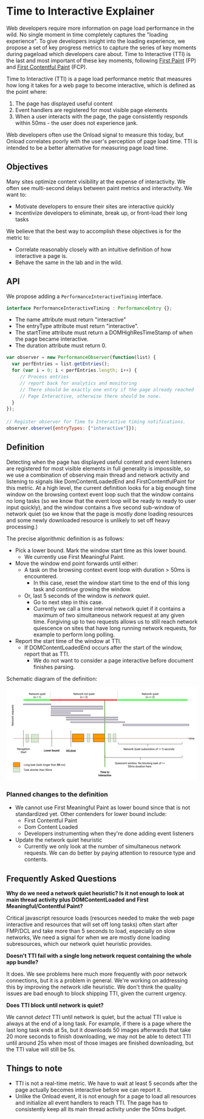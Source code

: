 Time to Interactive Explainer
============================

Web developers require more information on page load performance in the wild. No single moment in time completely captures the "loading experience". To give developers insight into the loading experience, we propose a set of key progress metrics to capture the series of key moments during pageload which developers care about. Time to Interactive (TTI) is the last and most important of these key moments, following [First Paint](https://w3c.github.io/paint-timing/#first-paint) (FP) and [First Contentful Paint](https://w3c.github.io/paint-timing/#first-contentful-paint) (FCP).

Time to Interactive (TTI) is a page load performance metric that measures how long it takes for a web page to become interactive, which is defined as the point where: 

1.  The page has displayed useful content
1.  Event handlers are registered for most visible page elements
1.  When a user interacts with the page, the page consistently responds within 50ms - the user does not experience jank.

Web developers often use the Onload signal to measure this today, but Onload correlates poorly with the user's perception of page load time. TTI is intended to be a better alternative for measuring page load time.


## Objectives

Many sites optimize content visibility at the expense of interactivity. We often see multi-second delays between paint metrics and interactivity. We want to:

*   Motivate developers to ensure their sites are interactive quickly
*   Incentivize developers to eliminate, break up, or front-load their long tasks

We believe that the best way to accomplish these objectives is for the metric to:

* Correlate reasonably closely with an intuitive definition of how interactive a page is.
* Behave the same in the lab and in the wild.

## API

We propose adding a `PerformanceInteractiveTiming` interface.

```javascript
interface PerformanceInteractiveTiming : PerformanceEntry {};
```

* The name attribute must return "interactive"
* The entryType attribute must return "interactive".
* The startTime attribute must return a DOMHighResTimeStamp of when the page became interactive.
* The duration attribute must return 0.

```javascript
var observer = new PerformanceObserver(function(list) {
  var perfEntries = list.getEntries();
  for (var i = 0; i < perfEntries.length; i++) {
     // Process entries
     // report back for analytics and monitoring
     // There should be exactly one entry if the page already reached
     // Page Interactive, otherwise there should be none.
  }
});

// Register observer for Time to Interactive timing notifications.
observer.observe({entryTypes: ["interactive"]});
```

## Definition

Detecting when the page has displayed useful content and event listeners are registered for most visible elements in full generality is impossible, so we use a combination of observing main thread and network activity and listening to signals like DomContentLoadedEnd and FirstContentfulPaint for this metric. At a high level, the current definition looks for a big enough time window on the browsing context event loop such that the window contains no long tasks (so we know that the event loop will be ready to ready to user input quickly), and the window contains a five second sub-window of network quiet (so we know that the page is mostly done loading resources and some newly downloaded resource is unlikely to set off heavy processing.) 

The precise algorithmic definition is as follows:



*   Pick a lower bound. Mark the window start time as this lower bound.
    *   We currently use First Meaningful Paint. 
*   Move the window end point forwards until either:
    *   A task on the browsing context event loop with duration > 50ms is encountered.
        *   In this case, reset the window start time to the end of this long task and continue growing the window.
    *   Or, last 5 seconds of the window is _network quiet_.
        *   Go to next step in this case.
        *   Currently we call a time interval network quiet if it contains a maximum of two simultaneous network request at any given time. Forgiving up to two requests allows us to still reach network quiescence on sites that have long running network requests, for example to perform long polling.
*   Report the start time of the window at TTI.
    *   If DOMContentLoadedEnd occurs after the start of the window, report that as TTI.
        *   We do not want to consider a page interactive before document finishes parsing. 

Schematic diagram of the definition: 

![TTI Diagram](tti-diagram.png)


### Planned changes to the definition

*   We cannot use First Meaningful Paint as lower bound since that is not standardized yet. Other contenders for lower bound include:
    *   First Contentful Paint
    *   Dom Content Loaded
    *   Developers instrumenting when they're done adding event listeners
*   Update the network quiet heuristic
    *   Currently we only look at the number of simultaneous network requests. We can do better by paying attention to resource type and contents.

## Frequently Asked Questions

**Why do we need a network quiet heuristic? Is it not enough to look at main thread activity plus DOMContentLoaded and First Meaningful/Contentful Paint?**

Critical javascript resource loads (resources needed to make the web page interactive and resources that will set off long tasks) often start after FMP/DCL and take more than 5 seconds to load, especially on slow networks,  We need a signal for when we are mostly done loading subresources, which our network quiet heuristic provides.

**Doesn't TTI fail with a single long network request containing the whole app bundle?**

It does. We see problems here much more frequently with poor network connections, but it is a problem in general. We're working on addressing this by improving the network idle heuristic. We don't think the quality issues are bad enough to block shipping TTI, given the current urgency. 

**Does TTI block until network is quiet?**

We cannot _detect_ TTI until network is quiet, but the actual TTI value is always at the end of a long task. For example, if there is a page where the last long task ends at 5s, but it downloads 50 images afterwards that take 20 more seconds to finish downloading, we may not be able to detect TTI until around 25s when most of those images are finished downloading, but the TTI value will still be 5s. 



## Things to note

*   TTI is not a real-time metric. We have to wait at least 5 seconds after the page actually becomes interactive before we can report it.
*   Unlike the Onload event, it is not enough for a page to load all resources and initialize all event handlers to reach TTI. The page has to consistently keep all its main thread activity under the 50ms budget. 
